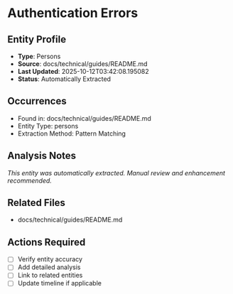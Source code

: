 # Authentication Errors

## Entity Profile
- **Type**: Persons
- **Source**: docs/technical/guides/README.md
- **Last Updated**: 2025-10-12T03:42:08.195082
- **Status**: Automatically Extracted

## Occurrences
- Found in: docs/technical/guides/README.md
- Entity Type: persons
- Extraction Method: Pattern Matching

## Analysis Notes
*This entity was automatically extracted. Manual review and enhancement recommended.*

## Related Files
- docs/technical/guides/README.md

## Actions Required
- [ ] Verify entity accuracy
- [ ] Add detailed analysis
- [ ] Link to related entities
- [ ] Update timeline if applicable
